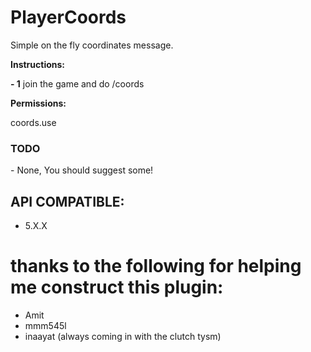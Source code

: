 # PlayerCoords
Simple on the fly  coordinates message.
<p align="center">

 
</p> <p></p>

<p><b>Instructions:</b></p>
<p><b> - 1</b> join the game and do /coords </p><p></p>
<p><b>Permissions:</b></p>
 <p>coords.use</p>
<h3>TODO</h3>
- None, You should suggest some!

## API COMPATIBLE:
- 5.X.X

 # thanks to the following for helping me construct this plugin:
- Amit
- mmm545l
- inaayat (always coming in with the clutch tysm)
